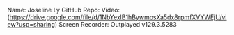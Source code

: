 Name: Joseline Ly
GitHub Repo: 
Video: (https://drive.google.com/file/d/1NbYexlB1hBywmosXa5dx8rpmfXVYWEjU/view?usp=sharing)
Screen Recorder: Outplayed v129.3.5283
